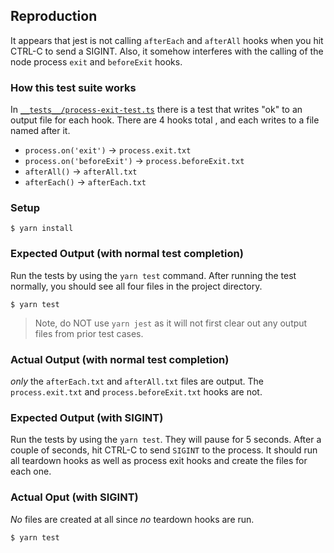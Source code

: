 ## Reproduction

It appears that jest is not calling `afterEach` and `afterAll` hooks when you
hit CTRL-C to send a SIGINT. Also, it somehow interferes with the calling of the
node process `exit` and `beforeExit` hooks.

### How this test suite works

In [`__tests__/process-exit-test.ts`](__tests__/process-exit.test.ts) there is
a test that writes "ok" to an output file for each hook. There are 4 hooks total
, and each writes to a file named after it.

* `process.on('exit')` -> `process.exit.txt`
* `process.on('beforeExit')` -> `process.beforeExit.txt`
* `afterAll()` -> `afterAll.txt`
* `afterEach()` -> `afterEach.txt`


### Setup

```
$ yarn install
```

### Expected Output (with normal test completion)

Run the tests by using the `yarn test` command. After running the test normally,
you should see all four files in the project directory.

```
$ yarn test
```

> Note, do NOT use `yarn jest` as it will not first clear out any output files
> from prior test cases.


### Actual Output (with normal test completion)

_only_ the `afterEach.txt` and `afterAll.txt` files are output. The
`process.exit.txt` and `process.beforeExit.txt` hooks are not.


### Expected Output (with SIGINT)

Run the tests by using the `yarn test`. They will pause for 5 seconds. After a
couple of seconds, hit CTRL-C to send `SIGINT` to the process. It should
run all teardown hooks as well as process exit hooks and create the files for
each one.

### Actual Oput (with SIGINT)

_No_ files are created at all since _no_ teardown hooks are run.

```
$ yarn test

```
